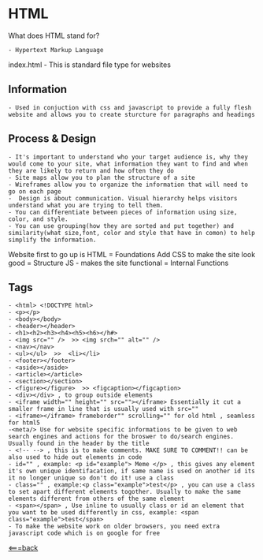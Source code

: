 # HTML

What does HTML stand for?

    - Hypertext Markup Language

index.html - This is standard file type for websites

## Information

    - Used in conjuction with css and javascript to provide a fully flesh website and allows you to create sturcture for paragraphs and headings

## Process & Design

    - It's important to understand who your target audience is, why they would come to your site, what information they want to find and when they are likely to return and how often they do
    - Site maps allow you to plan the structure of a site
    - Wireframes allow you to organize the information that will need to go on each page
    -  Design is about communication. Visual hierarchy helps visitors understand what you are trying to tell them.
    - You can differentiate between pieces of information using size, color, and style.
    - You can use grouping(how they are sorted and put together) and similarity(what size,font, color and style that have in comon) to help simplify the information.

Website first to go up is HTML = Foundations
Add CSS to make the site look good = Structure
JS - makes the site functional = Internal Functions

## Tags

    - <html> <!DOCTYPE html>
    - <p></p>
    - <body></body>
    - <header></header>
    - <h1><h2><h3><h4><h5><h6></h#>
    - <img src="" />  >> <img srch="" alt="" />
    - <nav></nav>
    - <ul></ul>  >>  <li></li>
    - <footer></footer>
    - <aside></aside>
    - <article></article>
    - <section></section>
    - <figure></figure>  >> <figcaption></figcaption>
    - <div></div> , to group outside elements
    - <iframe width="" height="" src=""></iframe> Essentially it cut a smaller frame in line that is usually used with src=""
    - <iframe></iframe> frameborder"" scrolling="" for old html , seamless for html5
    -<meta/> Use for website specific informations to be given to web search engines and actions for the broswer to do/search engines. Usually found in the header by the title
    - <!-- --> , this is to make comments. MAKE SURE TO COMMENT!! can be also used to hide out elements in code
    - id="" , example: <p id="example"> Meme </p> , this gives any element it's own unique identifacation, if same name is used on another id its it no longer unique so don't do it! use a class
    - class="" , example:<p class="example">test</p> , you can use a class to set apart different elements togother. Usually to make the same elements different from others of the same element
    - <span></span> , Use inline to usually class or id an element that you want to be used differently in css, example: <span class="example">test</span>
    - To make the website work on older browsers, you need extra javascript code which is on google for free

[<===back](README.md)

